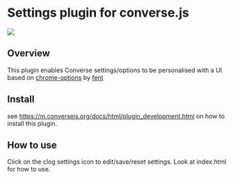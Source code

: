 # Settings plugin for converse.js

<img src="https://github.com/conversejs/community-plugins/blob/master/settings/settings.png?raw=true" />

## Overview
This plugin enables Converse settings/options to be personalised with a UI based on [chrome-options](https://github.com/fent/chrome-options) by [fent](https://github.com/sponsors/fent)

## Install
see https://m.conversejs.org/docs/html/plugin_development.html on how to install this plugin.

## How to use
Click on the clog settings icon to edit/save/reset settings. Look at index.html for how to use.
